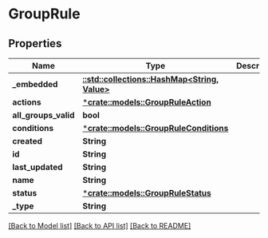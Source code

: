 # GroupRule

## Properties
Name | Type | Description | Notes
------------ | ------------- | ------------- | -------------
**_embedded** | [**::std::collections::HashMap<String, Value>**](Value.md) |  | [optional] 
**actions** | [***crate::models::GroupRuleAction**](GroupRuleAction.md) |  | [optional] 
**all_groups_valid** | **bool** |  | [optional] 
**conditions** | [***crate::models::GroupRuleConditions**](GroupRuleConditions.md) |  | [optional] 
**created** | **String** |  | [optional] 
**id** | **String** |  | [optional] 
**last_updated** | **String** |  | [optional] 
**name** | **String** |  | [optional] 
**status** | [***crate::models::GroupRuleStatus**](GroupRuleStatus.md) |  | [optional] 
**_type** | **String** |  | [optional] 

[[Back to Model list]](../README.md#documentation-for-models) [[Back to API list]](../README.md#documentation-for-api-endpoints) [[Back to README]](../README.md)


